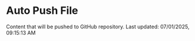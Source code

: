 # Auto Push File

Content that will be pushed to GitHub repository.
Last updated: 07/01/2025, 09:15:13 AM